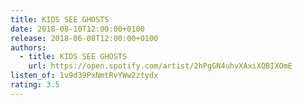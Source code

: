 ```yaml
---
title: KIDS SEE GHOSTS
date: 2018-08-10T12:00:00+0100
release: 2018-06-08T12:00:00+0100
authors:
  - title: KIDS SEE GHOSTS
    url: https://open.spotify.com/artist/2hPgGN4uhvXAxiXQBIXOmE
listen_of: 1v9d39PxNmtRvYWw2ztydx
rating: 3.5
---
```

